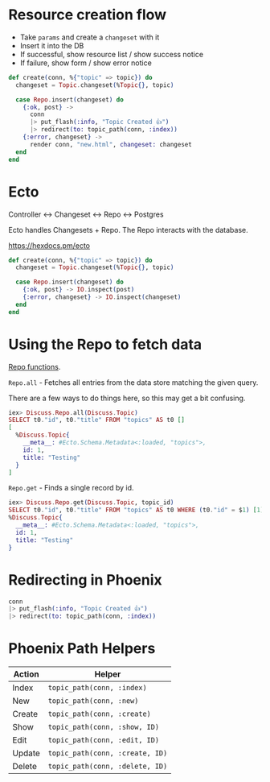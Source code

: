# Resource creation flow

* Take `params` and create a `changeset` with it
* Insert it into the DB
* If successful, show resource list / show success notice
* If failure, show form / show error notice

```elixir
def create(conn, %{"topic" => topic}) do
  changeset = Topic.changeset(%Topic{}, topic)

  case Repo.insert(changeset) do
    {:ok, post} ->
      conn
      |> put_flash(:info, "Topic Created 👍")
      |> redirect(to: topic_path(conn, :index))
    {:error, changeset} ->
      render conn, "new.html", changeset: changeset
  end
end
```

# Ecto

Controller <-> Changeset <-> Repo <-> Postgres

Ecto handles Changesets + Repo. The Repo interacts with the database.

https://hexdocs.pm/ecto

```elixir
def create(conn, %{"topic" => topic}) do
  changeset = Topic.changeset(%Topic{}, topic)

  case Repo.insert(changeset) do
    {:ok, post} -> IO.inspect(post)
    {:error, changeset} -> IO.inspect(changeset)
  end
end
```

# Using the Repo to fetch data

[Repo functions](https://hexdocs.pm/ecto/Ecto.Repo.html#content).

`Repo.all` - Fetches all entries from the data store matching the given query.

There are a few ways to do things here, so this may get a bit confusing.

```elixir
iex> Discuss.Repo.all(Discuss.Topic)
SELECT t0."id", t0."title" FROM "topics" AS t0 []
[
  %Discuss.Topic{
    __meta__: #Ecto.Schema.Metadata<:loaded, "topics">,
    id: 1,
    title: "Testing"
  }
]
```

`Repo.get` - Finds a single record by id.

```elixir
iex> Discuss.Repo.get(Discuss.Topic, topic_id)
SELECT t0."id", t0."title" FROM "topics" AS t0 WHERE (t0."id" = $1) [1]
%Discuss.Topic{
  __meta__: #Ecto.Schema.Metadata<:loaded, "topics">,
  id: 1,
  title: "Testing"
}
```

# Redirecting in Phoenix

```elixir
conn
|> put_flash(:info, "Topic Created 👍")
|> redirect(to: topic_path(conn, :index))
```

# Phoenix Path Helpers

| Action | Helper |
| ---- | ---- |
| Index | `topic_path(conn, :index)` |
| New | `topic_path(conn, :new)` |
| Create | `topic_path(conn, :create)` |
| Show | `topic_path(conn, :show, ID)` |
| Edit | `topic_path(conn, :edit, ID)` |
| Update | `topic_path(conn, :create, ID)` |
| Delete | `topic_path(conn, :delete, ID)` |
